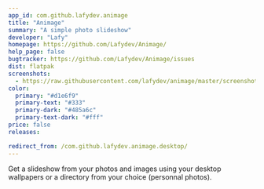 ```yaml
---
app_id: com.github.lafydev.animage
title: "Animage"
summary: "A simple photo slideshow"
developer: "Lafy"
homepage: https://github.com/Lafydev/Animage/
help_page: false
bugtracker: https://github.com/Lafydev/Animage/issues
dist: flatpak
screenshots:
  - https://raw.githubusercontent.com/lafydev/animage/master/screenshot.png
color:
  primary: "#d1e6f9"
  primary-text: "#333"
  primary-dark: "#485a6c"
  primary-text-dark: "#fff"
price: false
releases:

redirect_from: /com.github.lafydev.animage.desktop/
---
```


<p>Get a slideshow from your photos and images using your desktop wallpapers or a directory from your choice (personnal photos).</p>